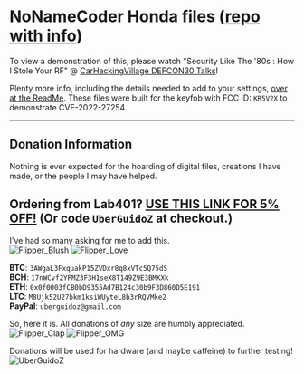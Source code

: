 # NoNameCoder Honda files ([repo with info](https://github.com/nonamecoder/FlipperZeroHondaFirmware))

To view a demonstration of this, please watch "Security Like The '80s : How I Stole Your RF" @ [CarHackingVillage DEFCON30 Talks](https://www.carhackingvillage.com/talks)!

Plenty more info, including the details needed to add to your settings, [over at the ReadMe](https://github.com/nonamecoder/FlipperZeroHondaFirmware#readme). These files were built for the keyfob with FCC ID: `KR5V2X` to demonstrate CVE-2022-27254.

-----

## Donation Information

Nothing is ever expected for the hoarding of digital files, creations I have made, or the people I may have helped.

## Ordering from Lab401? [USE THIS LINK FOR 5% OFF!](https://lab401.com/r?id=vsmgoc) (Or code `UberGuidoZ` at checkout.)

I've had so many asking for me to add this.<br>
![Flipper_Blush](https://user-images.githubusercontent.com/57457139/183561666-4424a3cc-679b-4016-a368-24f7e7ad0a88.jpg) ![Flipper_Love](https://user-images.githubusercontent.com/57457139/183561692-381d37bd-264f-4c88-8877-e58d60d9be6e.jpg)

**BTC**: `3AWgaL3FxquakP15ZVDxr8q8xVTc5Q75dS`<br>
**BCH**: `17nWCvf2YPMZ3F3H1seX8T149Z9E3BMKXk`<br>
**ETH**: `0x0f0003fCB0bD9355Ad7B124c30b9F3D860D5E191`<br>
**LTC**: `M8Ujk52U27bkm1ksiWUyteL8b3rRQVMke2`<br>
**PayPal**: `uberguidoz@gmail.com`

So, here it is. All donations of *any* size are humbly appreciated.<br>
![Flipper_Clap](https://user-images.githubusercontent.com/57457139/183561789-2e853ede-8ef7-41e8-a67c-716225177e5d.jpg) ![Flipper_OMG](https://user-images.githubusercontent.com/57457139/183561787-e21bdc1e-b316-4e67-b327-5129503d0313.jpg)

Donations will be used for hardware (and maybe caffeine) to further testing!<br>
![UberGuidoZ](https://cdn.discordapp.com/emojis/1000632669622767686.gif)